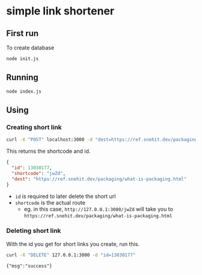 # simple link shortener

## First run

To create database

```py
node init.js
```

## Running

```sh
node index.js
```

## Using

### Creating short link

```sh
curl -X "POST" localhost:3000 -d "dest=https://ref.snehit.dev/packaging/what-is-packaging.html"
```

This returns the shortcode and id.

```json
{
  "id": 13030177,
  "shortcode": "jwZd",
  "dest": "https://ref.snehit.dev/packaging/what-is-packaging.html"
}
```

- `id` is required to later delete the short url
- `shortcode` is the actual route
  - eg. in this case, `http://127.0.0.1:3000/jwZd` will take you to `https://ref.snehit.dev/packaging/what-is-packaging.html`

### Deleting short link

With the id you get for short links you create, run this.

```sh
curl -X "DELETE" 127.0.0.1:3000 -d "id=13030177"
```

```
{"msg":"success"}
```
